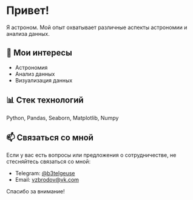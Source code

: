 # Привет!

Я астроном. Мой опыт охватывает различные аспекты астрономии и анализа данных.

## 🌌 Мои интересы

- Астрономия
- Анализ данных
- Визуализация данных

## 📊 Стек технологий
Python, Pandas, Seaborn, Matplotlib, Numpy
## 📫 Связаться со мной

Если у вас есть вопросы или предложения о сотрудничестве, не стесняйтесь связаться со мной:

- Telegram: [@b3telgeuse](https://t.me/b3telgeuse)
- Email: [vzbrodov@vk.com](mailto:vzbrodov@vk.com)

Спасибо за внимание!
